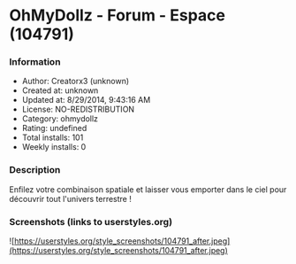 # OhMyDollz - Forum - Espace (104791)

### Information
- Author: Creatorx3 (unknown)
- Created at: unknown
- Updated at: 8/29/2014, 9:43:16 AM
- License: NO-REDISTRIBUTION
- Category: ohmydollz
- Rating: undefined
- Total installs: 101
- Weekly installs: 0


### Description
Enfilez votre combinaison spatiale et laisser vous emporter dans le ciel pour découvrir tout l'univers terrestre !


### Screenshots (links to userstyles.org)
![https://userstyles.org/style_screenshots/104791_after.jpeg](https://userstyles.org/style_screenshots/104791_after.jpeg)


